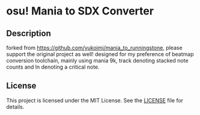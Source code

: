 # osu! Mania to SDX Converter

## Description
forked from https://github.com/yukoimi/mania_to_runningstone, please support the original project as well!
designed for my preference of beatmap conversion toolchain, mainly using mania 9k, track denoting stacked note counts and ln denoting a critical note.

## License
This project is licensed under the MIT License. See the [LICENSE](https://github.com/yukoimi/mania_to_runningstone/blob/main/LICENSE) file for details.
